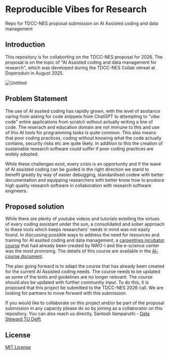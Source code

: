 # Reproducible Vibes for Research
Repo for TDCC-NES proposal submission on AI Assisted coding and data management

## Introduction
This repository is for collaborting on the TDCC-NES proposal for 2026. The proposal is on the topic of "AI Assisted coding and data management for research", which was developed during the TDCC-NES Collab retreat at Dopersduin in August 2025. 

![Untitled](https://github.com/user-attachments/assets/e8463cbc-72f6-4fea-a102-95dc8af80c0e)

## Problem Statement
The use of AI assited coding has rapidly grown, with the level of assitance varing from asking for code snippets from ChatGPT to attempting to "vibe code" entire applications from scratch without actually writing a line of code. The reserach and education domain are not immune to this and use of this AI tools for programming tasks is quite common. This also means that poor coding practices, coding without knowing what the code actually contains, security risks etc are quite likely. In addition to this the creation of sustainable research software could suffer if poor coding practices are widely adopted. 

While these challenges exist, every crisis is an opportunity and if the wave of AI assisted coding can be guided in the right direction we stand to benefit greatly by way of easier debugging, standardised codew with better documentation and equipping researchers with better know how to produce high quality research software in collaboration with research software engineers. 

## Proposed solution
While there are plenty of youtube videos and tutorials extolling the virtues of every coding assistant under the sun, a consolidated and sober approach to these tools which keeps researchers' needs in mind was not easily found. In discussing possible ways to address the need for resources and training for AI assited coding and data management, a [carpentries incubator course](https://carpentries-incubator.github.io/gen-ai-coding/) that had already been created by NWO-I and the e-science center was the most promising. The details of this course are available in the [Ai-course document](AI-assisted-coding-lesson.md). 

The plan going forward is to adapt the course that has already been created for the current AI Assisted coding needs. The course needs to be updated as some of the tools and guidelines are no longer relevant. The course should also be updated with further community input. To do this, it is proposed that this project be submitted to the TDCC-NES 2026 call. We are looking for partners to move forward with this submission. 

If you would like to collaborate on this project and/or be part of the proposal submission in any capacity please do so by joining as a collaborator on this repository. You can alos reach us directly, 
Santosh Ilamparuthi - [Data Steward TU Delft](https://www.tudelft.nl/en/library/data-management/get-support-on-data-management/contact-the-data-stewards)


## License
[MIT License](https://opensource.org/license/mit)
